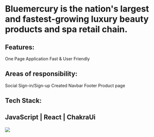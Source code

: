 


<div>
<h1>Bluemercury is the nation's largest and fastest-growing luxury beauty products and spa retail chain.</h1>

<h2>Features:</h2>
One Page Application Fast & User Friendly

<h2>Areas of responsibility:</h2>
Social Sign-in/Sign-up Created Navbar Footer Product page 

<h2>Tech Stack:<h2/>
<p>JavaScript | React | ChakraUi<p/>
</div>

<img src="https://iili.io/DpGQIf.png"/>

